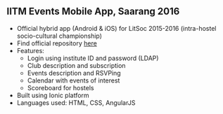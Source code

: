 ## IITM Events Mobile App, Saarang 2016
- Official hybrid app (Android & iOS) for LitSoc 2015-2016 (intra-hostel socio-cultural championship)
- Find official repository [here](https://github.com/The-WebOps-Club/instieventsapp-hybrid)
- Features:
  - Login using institute ID and password (LDAP)
  - Club description and subscription
  - Events description and RSVPing
  - Calendar with events of interest
  - Scoreboard for hostels
- Built using Ionic platform
- Languages used: HTML, CSS, AngularJS
